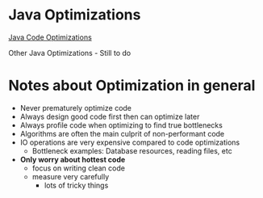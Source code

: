 # Java Optimizations

[Java Code Optimizations](code_optimizations.md)

Other Java Optimizations - Still to do

# Notes about Optimization in general

- Never prematurely optimize code
- Always design good code first then can optimize later
- Always profile code when optimizing to find true bottlenecks
- Algorithms are often the main culprit of non-performant code
- IO operations are very expensive compared to code optimizations
  - Bottleneck examples: Database resources, reading files, etc
- **Only worry about hottest code**
  - focus on writing clean code
  - measure very carefully
    - lots of tricky things
